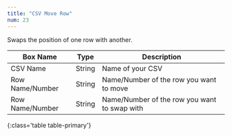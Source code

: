 ```yaml
---
title: "CSV Move Row"
num: 23
---
```


Swaps the position of one row with another. 

| Box Name | Type | Description | 
|-------|--------|--------
|CSV Name|String|Name of your CSV
|Row Name/Number|String|Name/Number of the row you want to move
|Row Name/Number|String|Name/Number of the row you want to swap with
{:class='table table-primary'}









